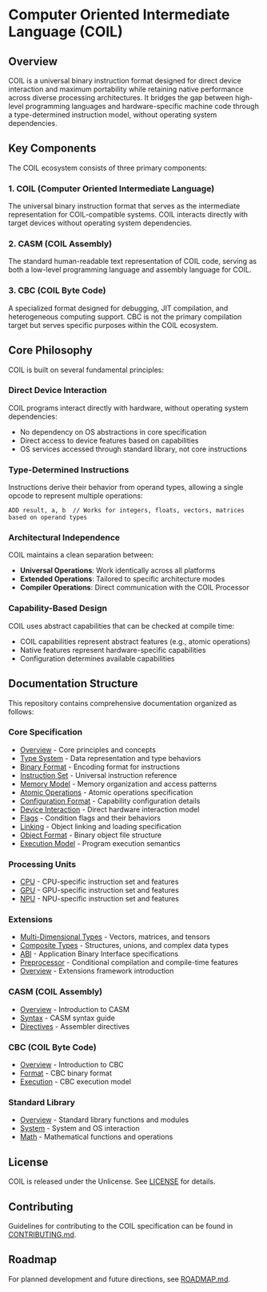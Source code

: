 # Computer Oriented Intermediate Language (COIL)

## Overview

COIL is a universal binary instruction format designed for direct device interaction and maximum portability while retaining native performance across diverse processing architectures. It bridges the gap between high-level programming languages and hardware-specific machine code through a type-determined instruction model, without operating system dependencies.

## Key Components

The COIL ecosystem consists of three primary components:

### 1. COIL (Computer Oriented Intermediate Language)
The universal binary instruction format that serves as the intermediate representation for COIL-compatible systems. COIL interacts directly with target devices without operating system dependencies.

### 2. CASM (COIL Assembly)
The standard human-readable text representation of COIL code, serving as both a low-level programming language and assembly language for COIL.

### 3. CBC (COIL Byte Code)
A specialized format designed for debugging, JIT compilation, and heterogeneous computing support. CBC is not the primary compilation target but serves specific purposes within the COIL ecosystem.

## Core Philosophy

COIL is built on several fundamental principles:

### Direct Device Interaction
COIL programs interact directly with hardware, without operating system dependencies:
- No dependency on OS abstractions in core specification
- Direct access to device features based on capabilities
- OS services accessed through standard library, not core instructions

### Type-Determined Instructions
Instructions derive their behavior from operand types, allowing a single opcode to represent multiple operations:

```
ADD result, a, b  // Works for integers, floats, vectors, matrices based on operand types
```

### Architectural Independence
COIL maintains a clean separation between:

- **Universal Operations**: Work identically across all platforms
- **Extended Operations**: Tailored to specific architecture modes
- **Compiler Operations**: Direct communication with the COIL Processor

### Capability-Based Design
COIL uses abstract capabilities that can be checked at compile time:
- COIL capabilities represent abstract features (e.g., atomic operations)
- Native features represent hardware-specific capabilities
- Configuration determines available capabilities

## Documentation Structure

This repository contains comprehensive documentation organized as follows:

### Core Specification
- [Overview](/coil-docs/overview.md) - Core principles and concepts
- [Type System](/coil-docs/core/type-system.md) - Data representation and type behaviors
- [Binary Format](/coil-docs/core/binary-format.md) - Encoding format for instructions
- [Instruction Set](/coil-docs/core/instruction-set.md) - Universal instruction reference
- [Memory Model](/coil-docs/core/memory-model.md) - Memory organization and access patterns
- [Atomic Operations](/coil-docs/core/atomic-operations.md) - Atomic operations specification
- [Configuration Format](/coil-docs/core/config-format.md) - Capability configuration details
- [Device Interaction](/coil-docs/core/device-interaction.md) - Direct hardware interaction model
- [Flags](/coil-docs/core/flags.md) - Condition flags and their behaviors
- [Linking](/coil-docs/core/linking.md) - Object linking and loading specification
- [Object Format](/coil-docs/core/object-format.md) - Binary object file structure
- [Execution Model](/coil-docs/core/execution-model.md) - Program execution semantics

### Processing Units
- [CPU](/coil-docs/pu/cpu.md) - CPU-specific instruction set and features
- [GPU](/coil-docs/pu/gpu.md) - GPU-specific instruction set and features
- [NPU](/coil-docs/pu/npu.md) - NPU-specific instruction set and features

### Extensions
- [Multi-Dimensional Types](/coil-docs/extensions/multidim.md) - Vectors, matrices, and tensors
- [Composite Types](/coil-docs/extensions/composite.md) - Structures, unions, and complex data types
- [ABI](/coil-docs/extensions/abi.md) - Application Binary Interface specifications
- [Preprocessor](/coil-docs/extensions/preprocessor.md) - Conditional compilation and compile-time features
- [Overview](/coil-docs/extensions/overview.md) - Extensions framework introduction

### CASM (COIL Assembly)
- [Overview](/casm-docs/index.md) - Introduction to CASM
- [Syntax](/casm-docs/syntax.md) - CASM syntax guide
- [Directives](/casm-docs/directives.md) - Assembler directives

### CBC (COIL Byte Code)
- [Overview](/cbc-docs/index.md) - Introduction to CBC
- [Format](/cbc-docs/format.md) - CBC binary format
- [Execution](/cbc-docs/execution.md) - CBC execution model

### Standard Library
- [Overview](/std-docs/README.md) - Standard library functions and modules
- [System](/std-docs/system.md) - System and OS interaction
- [Math](/std-docs/math.md) - Mathematical functions and operations

## License

COIL is released under the Unlicense. See [LICENSE](/LICENSE) for details.

## Contributing

Guidelines for contributing to the COIL specification can be found in [CONTRIBUTING.md](/CONTRIBUTING.md).

## Roadmap

For planned development and future directions, see [ROADMAP.md](/ROADMAP.md).